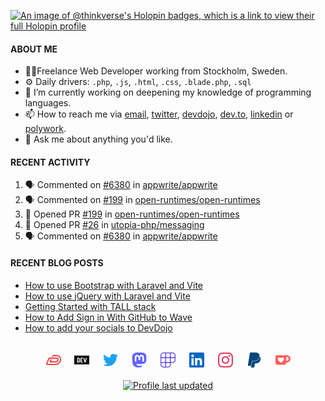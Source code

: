 [![An image of @thinkverse's Holopin badges, which is a link to view their full Holopin profile](https://holopin.me/thinkverse)](https://holopin.io/@thinkverse)

#### ABOUT ME

- 👨‍💻Freelance Web Developer working from Stockholm, Sweden.
- ⚙️ Daily drivers: `.php`, `.js`, `.html`, `.css`, `.blade.php`, `.sql`
- 🔭 I’m currently working on deepening my knowledge of programming languages.
- 📫 How to reach me via [email], [twitter], [devdojo], [dev.to], [linkedin] or [polywork].
- 💬 Ask me about anything you'd like.

#### RECENT ACTIVITY

<!--START_SECTION:activity-->
1. 🗣 Commented on [#6380](https://github.com/appwrite/appwrite/issues/6380#issuecomment-1745108424) in [appwrite/appwrite](https://github.com/appwrite/appwrite)
2. 🗣 Commented on [#199](https://github.com/open-runtimes/open-runtimes/pull/199#issuecomment-1745032925) in [open-runtimes/open-runtimes](https://github.com/open-runtimes/open-runtimes)
3. 💪 Opened PR [#199](https://github.com/open-runtimes/open-runtimes/pull/199) in [open-runtimes/open-runtimes](https://github.com/open-runtimes/open-runtimes)
4. 💪 Opened PR [#26](https://github.com/utopia-php/messaging/pull/26) in [utopia-php/messaging](https://github.com/utopia-php/messaging)
5. 🗣 Commented on [#6380](https://github.com/appwrite/appwrite/issues/6380#issuecomment-1742077704) in [appwrite/appwrite](https://github.com/appwrite/appwrite)
<!--END_SECTION:activity-->
  
#### RECENT BLOG POSTS

<!-- DEVDOJO-POST-LIST:START -->
- [How to use Bootstrap with Laravel and Vite](https://devdojo.com/thinkverse/how-to-use-bootstrap-with-laravel-and-vite)
- [How to use jQuery with Laravel and Vite](https://devdojo.com/thinkverse/how-to-use-jquery-with-laravel-and-vite)
- [Getting Started with TALL stack](https://devdojo.com/thinkverse/getting-started-with-tall-stack)
- [How to Add Sign in With GitHub to Wave](https://devdojo.com/thinkverse/how-to-add-sign-in-with-github-to-wave)
- [How to add your socials to DevDojo](https://devdojo.com/thinkverse/how-to-add-your-socials-to-devdojo)
<!-- DEVDOJO-POST-LIST:END -->

<p align="center">
<br>
<a href="https://devdojo.com/thinkverse">
<img src="./svg/devdojo.svg" alt="Thinkverse dev dojo profile" width="24px"/></a>
&emsp;
<a href="https://dev.to/thinkverse">
<img src="./svg/devto.svg" alt="Thinkverse dev to profile" width="24px"/></a>
&emsp;
<a href="https://twitter.com/thinkverse">
<img src="./svg/twitter.svg" alt="Thinkverse twitter profile" width="24px"/></a>
&emsp;
<a href="https://phpc.social/@thinkverse">
<img src="./svg/mastodon.svg" alt="Thinkverse mastodon profile" width="24px"/></a>
&emsp;
<a href="https://polywork.com/thinkverse">
<img src="./svg/polywork.svg" alt="Thinkverse poly work profile" width="24px"/></a>
&emsp;
<a href="https://linkedin.com/in/thinkverse">
<img src="./svg/linkedin.svg" alt="Thinkverse linked in profile" width="24px"/></a>
&emsp;
<a href= "https://instagram.com/thinkverse">
<img src="./svg/instagram.svg" alt="Thinkverse instagram profile" width="24px"/></a>
&emsp;
<a href="https://paypal.com/paypalme/thinkverse">
<img src="./svg/paypal.svg" alt="Thinkverse pay pal me profile" width="24px"/></a> 
&emsp;
<a href="https://ko-fi.com/thinkverse">
<img src="./svg/kofi.svg" alt="Thinkverse ko-fi profile" width="24px"/></a>
<br><br>
<a href="https://shields.io">
<img src="https://img.shields.io/github/last-commit/thinkverse/thinkverse?label=Profile%20Updated&logo=github" alt="Profile last updated"/></a>
</p>

[email]: mailto:work@hallberg.kim
[twitter]: https://twitter.com/thinkverse
[devdojo]: https://devdojo.com/thinkverse
[dev.to]: https://dev.to/thinkverse
[linkedin]: https://linkedin.com/in/thinkverse/
[polywork]: https://polywork.com/thinkverse
